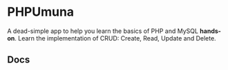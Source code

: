 PHPUmuna
===================

A dead-simple app to help you learn the basics of PHP and MySQL **hands-on**. Learn the implementation of CRUD: Create, Read, Update and Delete.

Docs
-------------

